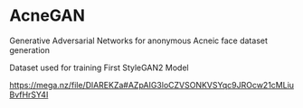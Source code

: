 # AcneGAN
Generative Adversarial Networks for anonymous Acneic face dataset generation

Dataset used for training First StyleGAN2 Model

https://mega.nz/file/DlAREKZa#AZpAIG3loCZVSONKVSYqc9JROcw21cMLiuBvfHrSY4I
